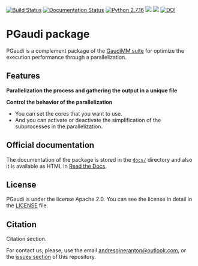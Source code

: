    <!-- PGaudi: A package for optimize the performance
   of the GaudiMM suite by external parallelization

   https://github.com/insilichem/pgaudi

   Copyright 2019 Andrés Giner Antón, Jaime Rodriguez-Guerra
   and Jean-Didier Marechal

   Licensed under the Apache License, Version 2.0 (the "License");
   you may not use this file except in compliance with the License.
   You may obtain a copy of the License at

        http://www.apache.org/licenses/LICENSE-2.0

   Unless required by applicable law or agreed to in writing, software
   distributed under the License is distributed on an "AS IS" BASIS,
   WITHOUT WARRANTIES OR CONDITIONS OF ANY KIND, either express or implied.
   See the License for the specific language governing permissions and
   limitations under the License. -->

[![Build Status](https://travis-ci.org/insilichem/pgaudi.svg?branch=master)](https://travis-ci.org/insilichem/pgaudi)
[![Documentation Status](https://readthedocs.org/projects/pgaudi/badge/?version=latest)](https://pgaudi.readthedocs.io/en/latest/?badge=latest)
[![Python 2.7.16](https://img.shields.io/badge/python-2.7.16-blue.svg)](https://www.python.org/downloads/release/python-2716/)
[![](https://img.shields.io/github/license/insilichem/pgaudi.svg?color=orange)](http://www.apache.org/licenses/LICENSE-2.0)
![](https://img.shields.io/static/v1.svg?label=platform&message=linux%20|%20osx&color=lightgrey)
[![DOI](https://zenodo.org/badge/179753060.svg)](https://zenodo.org/badge/latestdoi/179753060)

# PGaudi package

PGaudi is a complement package of the [GaudiMM suite](https://github.com/insilichem/gaudi) for optimize the execution performance through a parallelization.

## Features

**Parallelization the process and gathering the output in a unique file**

**Control the behavior of the parallelization**

* You can set the cores that you want to use.
* And you can activate or deactivate the simplification of the subprocesses in the parallelization.

## Official documentation

The documentation of the package is stored in the [``docs/``](https://github.com/insilichem/pgaudi/tree/master/docs) directory and also it is available as HTML in [Read the Docs](https://pgaudi.readthedocs.io/en/latest/).

## License

PGaudi is under the license Apache 2.0. You can see the license in detail in the [LICENSE](./LICENSE) file.

## Citation

Citation section. 

For contact us, please, use the email andresgineranton@outlook.com, or the [issues section](https://github.com/insilichem/pgaudi/issues) of this repository. 
